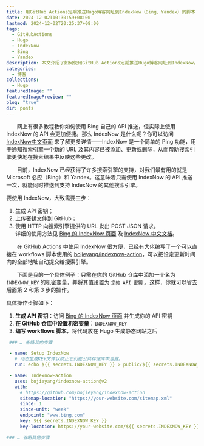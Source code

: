 ```yaml
---
title: 用GitHub Actions定期推送Hugo博客网址到IndexNow（Bing、Yandex）的脚本
date: 2024-12-02T10:30:59+08:00
lastmod: 2024-12-02T20:25:37+08:00
tags:
  - GitHubActions
  - Hugo
  - IndexNow
  - Bing
  - Yandex
description: 本文介绍了如何使用GitHub Actions定期推送Hugo博客网址到IndexNow，从而通知Bing和Yandex搜索引擎更新内容。
categories:
  - 博客
collections:
  - Hugo
featuredImage: ""
featuredImagePreview: ""
blog: "true"
dir: posts
---
```


‌‌‌‌　　网上有很多教程教你如何使用 Bing 自己的 API 推送，但实际上使用 IndexNow 的 API 会更加便捷。那么 IndexNow 是什么呢？你可以访问 [IndexNow中文页面](https://www.indexnow.org/zh_cn/index) 来了解更多详情——IndexNow 是一个简单的 Ping 功能，用于通知搜索引擎一个新的 URL 及其内容已被添加、更新或删除，从而帮助搜索引擎更快地在搜索结果中反映这些更改。  

‌‌‌‌　　目前，IndexNow 已经获得了许多搜索引擎的支持，对我们最有用的就是 Microsoft 必应（Bing）和 Yandex。这意味着只需使用 IndexNow 的 API 推送一次，就能同时推送到支持 IndexNow 的其他搜索引擎。  

‌‌‌‌要使用 IndexNow，大致需要三步：
1. 生成 API 密钥；
2. 上传密钥文件到 GitHub；
3. 使用 HTTP 向搜索引擎提供的 URL 发出 POST JSON 请求。  
详细的使用方法见 [Bing 的 IndexNow 页面](https://www.bing.com/indexnow/getstarted#implementation) 及 [IndexNow 中文文档](https://www.indexnow.org/zh_cn/documentation)。
  
‌‌‌‌　　在 GitHub Actions 中使用 IndexNow 很方便，已经有大佬编写了一个可以直接在 workflows 脚本使用的 [bojieyang/indexnow-action](https://github.com/bojieyang/indexnow-action/blob/main/README.zh.md)，可以把设定更新时间内的全部地址自动提交给搜索引擎。

‌‌‌‌　　下面是我的一个具体例子：只需在你的 GitHub 仓库中添加一个名为 `INDEXNOW_KEY` 的机密变量，并将其值设置为 `您的 API 密钥` 。这样，你就可以省去后面第 2 和第 3 步的操作。

具体操作步骤如下：
1. **生成 API 密钥**：访问 [Bing 的 IndexNow 页面](https://www.bing.com/indexnow/getstarted#implementation) 并生成你的 API 密钥
2. **在 GitHub 仓库中设置机密变量**：`INDEXNOW_KEY`
3. **编写 workflows 脚本**，将代码放在 Hugo 生成静态网站之后
```yml
 ### … 省略其他步骤

 - name: Setup IndexNow
   # 动态生成KEY文件以防止它们在公共存储库中泄露。
   run: echo ${{ secrets.INDEXNOW_KEY }} > public/${{ secrets.INDEXNOW_KEY }}.txt

 - name: Indexnow-action
   uses: bojieyang/indexnow-action@v2
   with:
     # https://github.com/bojieyang/indexnow-action
     sitemap-location: "https://your-website.com/sitemap.xml"
     since: 1
     since-unit: "week"
     endpoint: "www.bing.com"
     key: ${{ secrets.INDEXNOW_KEY }}
     key-location: https://your-website.com/${{ secrets.INDEXNOW_KEY }}.txt

### … 省略其他步骤
```
